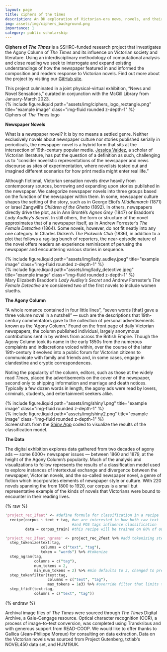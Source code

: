 ```yaml
---
layout: page
title: ciphers of the times
description: An DH exploration of Victorian-era news, novels, and their intersections.
img: assets/img/ciphers_background.png
importance: 1
category: public scholarship
---
```

<strong>Ciphers of <em> The Times</em> </strong> is a SSHRC-funded research project that investigates the Agony Column of <em>The Times</em> and its influence on Victorian society and literature. Using an interdisciplinary methodology of computational analysis and close reading we seek to interrogate and expand existing understandings of how the newspaper featured in and informed the composition and readers response to Victorian novels. Find out more about the project by visiting our <a href="https://libraryponders.github.io/">GitHub site</a>.
<div>
</div>
This project culminated in a joint physical-virtual exhibition, “News and Novel Sensations,” curated in conjunction with the McGill Library from January-March 2023.

<div class="row">
    <div class="col-sm mt-3 mt-md-0">
        {% include figure.liquid path="assets/img/ciphers_logo_rectangle.png" title="example image" class="img-fluid rounded z-depth-1" %}
    </div>
</div>
<div class="caption">
    Ciphers of <em>The Times</em> logo
</div>

**Newspaper Novels**

What is a newspaper novel? It is by no means a settled genre. Neither exclusively novels about newspaper culture nor stories published serially in periodicals, the newspaper novel is a hybrid form that sits at the intersection of 19th-century popular media.  [Jessica Valdez](https://english.hku.hk/people/Faculty/64/Dr_Jessica_Valdez), a scholar of Victorian literature, has put the question of a definition as such, challenging us to "consider novelistic representations of the newspaper and news discourse as sites of experimentation, where novelists tested out and imagined different scenarios for how print media might enter real life.”

Although fictional, Victorian sensation novels drew heavily from contemporary sources, borrowing and expanding upon stories published in the newspaper. We categorize newspaper novels into three groups based on the function of the newspaper within them. In some, newspaper culture shapes the setting of the story, such as in George Eliot’s *Middlemarch* (1871) or Israel Zangwill’s *Children of the Ghetto* (1892). In others, newspapers directly drive the plot, as in Ann Brontë’s *Agnes Grey* (1847) or Braddon’s *Lady Audley’s Secret*. In still others, the form or structure of the novel approximates that of a newspaper itself, as in Andrew Forrester’s *The Female Detective* (1864). Some novels, however, do not fit neatly into any one category. In Charles Dicken’s *The Pickwick Club* (1836), in addition to a plot that follows a rag-tag bunch of reporters, the near-episodic nature of the novel offers readers an experience reminiscent of perusing the newspaper and encountering various stories in sequence.

<div class="row justify-content-sm-center">
    <div class="col-sm-6 mt-3 mt-md-0">
        {% include figure.liquid path="assets/img/lady_audley.jpeg" title="example image" class="img-fluid rounded z-depth-1" %}
    </div>
    <div class="col-sm-6 mt-3 mt-md-0">
        {% include figure.liquid path="assets/img/lady_detective.jpeg" title="example image" class="img-fluid rounded z-depth-1" %}
    </div>
</div>
<div class="caption">
    Mary Elizabeth Braddon’s <em>Lady Audley’s Secret</em> and Andrew Forrester’s <em>The Female Detective</em> are considered two of the first novels to include women slueths.
</div>

**The Agony Column**

“A whole romance contained in four little lines”, “seven words [that] gave a three volume novel in a nutshell” — such are the descriptions that 19th-century commentators gave to the collection of personal advertisements known as the 'Agony Column.' Found on the front page of daily Victorian newspapers, the column published individual, largely anonymous contributions sent in by writers from across the British Empire. Though the Agony Column took its name in the early 1850s from the numerous complaints and indiscretions voiced within, over the course of the latter 19th-century it evolved into a public forum for Victorian citizens to communicate with family and friends and, in some cases, engage in clandestine and cryptic correspondences.

Noting the popularity of the column, editors, such as those at the widely read *Times*, placed the advertisements on the cover of the newspaper, second only to shipping information and marriage and death notices. Typically a few dozen words in length, the agony ads were read by lovers, criminals, students, and entertainment seekers alike.

<div class="row justify-content-sm-center">
    <div class="col-sm-12 mt-3 mt-md-0">
        {% include figure.liquid path="assets/img/shiny1.png" title="example image" class="img-fluid rounded z-depth-1" %}
    </div>
</div>
<div class="row justify-content-sm-center">
    <div class="col-sm-12 mt-3 mt-md-0">
        {% include figure.liquid path="assets/img/shiny2.png" title="example image" class="img-fluid rounded z-depth-1" %}
    </div>
</div>
<div class="caption">
    Screenshots from the <a href="https://ciphersdataviz.shinyapps.io/app-1/">Shiny App</a> coded to visualize the results of the classification model.
</div>

**The Data**

The digital exhibition explores data gathered from two decades of agony ads — some 6000+ newspaper issues — between 1860 and 1879, at the height of the Agony Column’s popularity. Much of the analysis and visualizations to follow represents the results of a classification model used to explore instances of intertextual exchange and divergence between the newspaper, Victorian novels, and the so-called newspaper novel, a genre of fiction which incorporates elements of newspaper style or culture. With 220 novels spanning the from 1800 to 1920, our corpus is a small but representative example of the kinds of novels that Victorians were bound to encounter in their reading lives.

{% raw %}
```perl
'project_rec_2feat' <- #define formula for classification in a recipe
  recipe(corpus ~ text + tag, #we are interested in how both raw text
                              #and POS tags influence classification
         data = corpus_train) #this recipe will be trained on 80% of our corpus

'project_rec_2feat_ngrams' <- project_rec_2feat %>% #add tokenizing steps to recipe
  step_tokenize(text:tag,
                columns = c("text", "tag"),
                token = "words") %>% #tokenize
  step_ngram(tag,
             columns = c("tag"),
             num_tokens = 2,
             min_num_tokens = 2) %>% #min defaults to 3, changed to prevent inequality
  step_tokenfilter(text:tag,
                   columns = c("text", "tag"),
                   max_tokens = 1e3) %>% #override filter that limits the number of unique sentences
  step_tfidf(text:tag,
             columns = c("text", "tag"))
```
{% endraw %}

Archival image files of *The Times* were sourced through *The Times* Digital Archive, a Gale-Cengage resource. Optical character recognition (OCR), a process of image-to-text conversion, was completed using Transkribus and with generous support from READ-COOP. We would like to offer thanks to Gallica (Jean-Philippe Moreux) for consulting on data extraction. Data on the Victorian novels was sourced from Project Gutenberg, txtlab's NOVEL450 data set, and HUM19UK.
